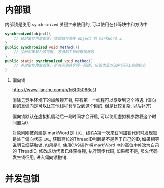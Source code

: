 # 内部锁

内部锁是使用 `synchronized` 关键字来使用的, 可以使用在代码块中和方法中

```java
synchronized(object){   
    // 锁对象作为监视器, 锁信息存放在 object 的 markWord 上
}
public synchronized void method(){ 
    // 实例对象最为监视器, 方法的字节码有锁标志
}
public static synchronized void method(){ 
    // 类对象作为监视器, 所有示例共享同一把锁, 应该也是方法字节码上有锁标志
}
```

1. 偏向锁

   https://www.jianshu.com/p/fc6f05066c3f 

   消除无竞争环境下的加解锁开销, 只有第一个线程可以享受到这个待遇. (偏向锁的重偏向是可以让其他线程也享受到这个锁的, 但是比较复杂, 以后补齐)

   偏向锁默认在虚拟机启动后一段时间才会开启, 可以使用虚拟机参数将这个时间置为0.

   对象刚刚被创建是 markWord 是 `101` , 线程A第一次来访问加锁代码时发现锁是处于偏向状态 `101`, 获取高位的ThreadID判断是不是等于自己的ID, 如果相等说明已经获取锁, 如果是0, 使用CAS操作吧 markWord 中的高位中修改为自己的 ThreadID, 修改成功代表已经获得锁, 执行同步代码, 如果都不是, 那么代码发生锁征用, 进入偏向锁撤销.

# 并发包锁
